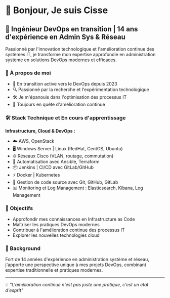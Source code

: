 # 👋 Bonjour, Je suis Cisse

## 🔧 Ingénieur DevOps en transition | 14 ans d'expérience en Admin Sys & Réseau

Passionné par l'innovation technologique et l'amélioration continue des systèmes IT, je transforme mon expertise approfondie en administration système en solutions DevOps modernes et efficaces.

### 💫 À propos de moi

- 🚀 En transition active vers le DevOps depuis 2023
- 🔍 Passionné par la recherche et l'expérimentation technologique
- 🛠️ Je m'épanouis dans l'optimisation des processus IT
- 🌱 Toujours en quête d'amélioration continue

### 🛠️ Stack Technique et En cours d'apprentissage

**Infrastructure, Cloud & DevOps :**  
- ☁️ AWS, OpenStack  
- 🖥️ Windows Server | Linux (RedHat, CentOS, Ubuntu)  
- 🌐 Réseaux Cisco (VLAN, routage, commutation)  
- 🔄 Automatisation avec Ansible, Terraform  
- 📦 Jenkins | CI/CD avec GitLab/GitHub  
- ⚡ Docker | Kubernetes  
- 🌿 Gestion de code source avec Git, GitHub, GitLab  
- 📊 Monitoring et Log Management : Elasticsearch, Kibana, Log Management 
### 🎯 Objectifs

- Approfondir mes connaissances en Infrastructure as Code
- Maîtriser les pratiques DevOps modernes
- Contribuer à l'amélioration continue des processus IT
- Explorer les nouvelles technologies cloud

### 💼 Background

Fort de 14 années d'expérience en administration système et réseau, j'apporte une perspective unique à mes projets DevOps, combinant expertise traditionnelle et pratiques modernes.

---
💡 *"L'amélioration continue n'est pas juste une pratique, c'est un état d'esprit"*
